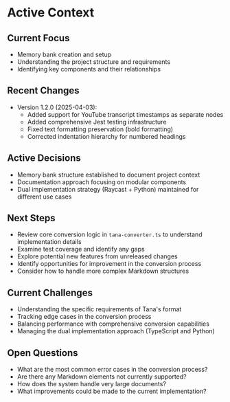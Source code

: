 # Active Context

## Current Focus
- Memory bank creation and setup
- Understanding the project structure and requirements
- Identifying key components and their relationships

## Recent Changes
- Version 1.2.0 (2025-04-03):
  - Added support for YouTube transcript timestamps as separate nodes
  - Added comprehensive Jest testing infrastructure
  - Fixed text formatting preservation (bold formatting)
  - Corrected indentation hierarchy for numbered headings

## Active Decisions
- Memory bank structure established to document project context
- Documentation approach focusing on modular components
- Dual implementation strategy (Raycast + Python) maintained for different use cases

## Next Steps
- Review core conversion logic in `tana-converter.ts` to understand implementation details
- Examine test coverage and identify any gaps
- Explore potential new features from unreleased changes
- Identify opportunities for improvement in the conversion process
- Consider how to handle more complex Markdown structures

## Current Challenges
- Understanding the specific requirements of Tana's format
- Tracking edge cases in the conversion process
- Balancing performance with comprehensive conversion capabilities
- Managing the dual implementation approach (TypeScript and Python)

## Open Questions
- What are the most common error cases in the conversion process?
- Are there any Markdown elements not currently supported?
- How does the system handle very large documents?
- What improvements could be made to the current implementation? 